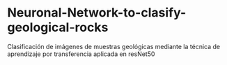 # Neuronal-Network-to-clasify-geological-rocks

Clasificación de imágenes de muestras geológicas mediante la técnica de aprendizaje por transferencia aplicada en resNet50
